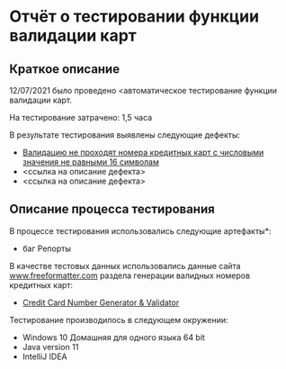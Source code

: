 # Отчёт о тестировании функции валидации карт

## Краткое описание

12/07/2021 было проведено <автоматическое тестирование функции валидации карт.

На тестирование затрачено: 1,5 часа 

В результате тестирования выявлены следующие дефекты:
* [Валидацию не проходят номера кредитных карт с числовыми значения не равными 16 символам](https://github.com/eavasil/java1/issues/1#issue-944465905)
* <ссылка на описание дефекта>
* <ссылка на описание дефекта>

## Описание процесса тестирования

В процессе тестирования использовались следующие артефакты*:
* баг Репорты




В качестве тестовых данных использовались данные сайта www.freeformatter.com раздела генерации валидных номеров кредитных карт:
* [Credit Card Number Generator & Validator](https://www.freeformatter.com/credit-card-number-generator-validator.html)


Тестирование производилось в следующем окружении:
* Windows 10 Домашняя для одного языка 64 bit
* Java version 11
* IntelliJ IDEA